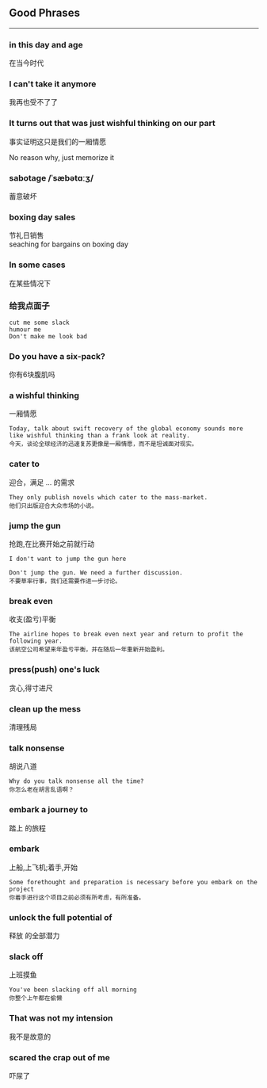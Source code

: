 ## Good Phrases

<hr>

### in this day and age
在当今时代

### I can't take it anymore
我再也受不了了


### It turns out that was just wishful thinking on our part
事实证明这只是我们的一厢情愿

No reason why, just memorize it


### sabotage /ˈsæbətɑːʒ/
蓄意破坏

### boxing day sales
节礼日销售  <br>
seaching for bargains on boxing day  

### In some cases
在某些情况下

### 给我点面子
```
cut me some slack
humour me
Don't make me look bad
```

### Do you have a six-pack? 
你有6块腹肌吗

### a wishful thinking
一厢情愿
```
Today, talk about swift recovery of the global economy sounds more like wishful thinking than a frank look at reality.  
今天，谈论全球经济的迅速复苏更像是一厢情愿，而不是坦诚面对现实。
```





### cater to 
迎合，满足 ... 的需求
```
They only publish novels which cater to the mass-market.  
他们只出版迎合大众市场的小说。
```

### jump the gun
抢跑,在比赛开始之前就行动
```
I don't want to jump the gun here

Don't jump the gun. We need a further discussion.  
不要草率行事，我们还需要作进一步讨论。
```

### break even
收支(盈亏)平衡
```
The airline hopes to break even next year and return to profit the following year.  
该航空公司希望来年盈亏平衡，并在随后一年重新开始盈利。
```

### press(push) one's luck
贪心,得寸进尺

### clean up the mess
清理残局

### talk nonsense
胡说八道
```
Why do you talk nonsense all the time?  
你怎么老在胡言乱语啊？
```

### embark a journey to
踏上  的旅程

### embark
上船,上飞机;着手,开始
```
Some forethought and preparation is necessary before you embark on the project
你着手进行这个项目之前必须有所考虑，有所准备。
```

### unlock the full potential of
释放  的全部潜力

### slack off
上班摸鱼
```
You've been slacking off all morning
你整个上午都在偷懒
```

### That was not my intension
我不是故意的

### scared the crap out of me
吓尿了


